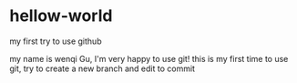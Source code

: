 # hellow-world
my first try to use github

my name is wenqi Gu, I'm very happy to use git! this is my first time to use git, try to create a new branch and edit to commit
